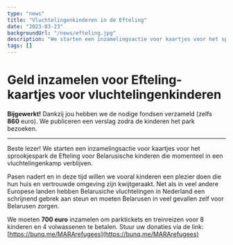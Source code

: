 ```yaml
---
type: "news"
title: "Vluchtelingenkinderen in de Efteling"
date: "2023-03-23"
backgroundUrl: "/news/efteling.jpg"
description: "We starten een inzamelingsactie voor kaartjes voor het sprookjespark de Efteling voor Belarusische kinderen die momenteel in een vluchtelingenkamp verblijven."
tags: []
---
```


# Geld inzamelen voor Efteling-kaartjes voor vluchtelingenkinderen

**Bijgewerkt!** Dankzij jou hebben we de nodige fondsen verzameld (zelfs **860** euro). We publiceren een verslag zodra de kinderen het park bezoeken.

---

Beste lezer! We starten een inzamelingsactie voor kaartjes voor het sprookjespark de Efteling voor Belarusische kinderen die momenteel in een vluchtelingenkamp verblijven.

Pasen nadert en in deze tijd willen we vooral kinderen een plezier doen die hun huis en vertrouwde omgeving zijn kwijtgeraakt.
Net als in veel andere Europese landen hebben Belarusiche vluchtelingen in Nederland een schrijnend gebrek aan steun en moeten Belarusen in veel gevallen zelf voor Belarusen zorgen.

We moeten **700 euro** inzamelen om parktickets en treinreizen voor 8 kinderen en 4 volwassenen te betalen.
Stuur uw donaties via de link: [https://bunq.me/MARArefugees](https://bunq.me/MARArefugees)
